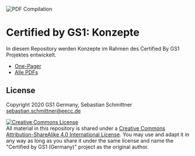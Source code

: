 ![PDF Compilation](https://github.com/gs1-germany-innolab/CertifiedByGS1-Konzepte/workflows/PDF%20Compilation/badge.svg)

# Certified by GS1: Konzepte

In diesem Repository werden Konzepte im Rahmen des Certified By GS1 Projektes entwickelt.

- [One-Pager](https://github.com/gs1-germany-innolab/CertifiedByGS1-Konzepte/releases/latest/download/CertifiedByGs1-OnePager.pdf)
- [Alle PDFs](https://github.com/gs1-germany-innolab/CertifiedByGS1-Konzepte/releases/latest)


## License

Copyright 2020 GS1 Germany, Sebastian Schmittner <sebastian.schmittner@eecc.de>

<a rel="license" href="http://creativecommons.org/licenses/by-sa/4.0/"><img alt="Creative Commons License" style="border-width:0" src="https://i.creativecommons.org/l/by-sa/4.0/88x31.png" /></a><br />All material in this repository is shared under a <a rel="license" href="http://creativecommons.org/licenses/by-sa/4.0/">Creative Commons Attribution-ShareAlike 4.0 International License</a>. You may use and adapt it in any way as long as you share it under the same license and name the "Certified by GS1 (Germany)" project as the original author.
